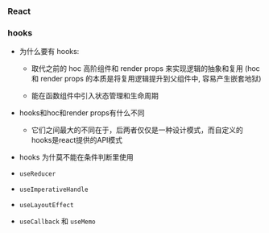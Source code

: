 ### React

### hooks

- 为什么要有 hooks:

  - 取代之前的 hoc 高阶组件和 render props 来实现逻辑的抽象和复用 (hoc 和 render props 的本质是将复用逻辑提升到父组件中, 容易产生嵌套地狱)

  - 能在函数组件中引入状态管理和生命周期
- hooks和hoc和render props有什么不同
  - 它们之间最大的不同在于，后两者仅仅是一种设计模式，而自定义的hooks是react提供的API模式

- hooks 为什莫不能在条件判断里使用



- `useReducer`
- `useImperativeHandle`
- `useLayoutEffect`

- `useCallback`  和 `useMemo`

